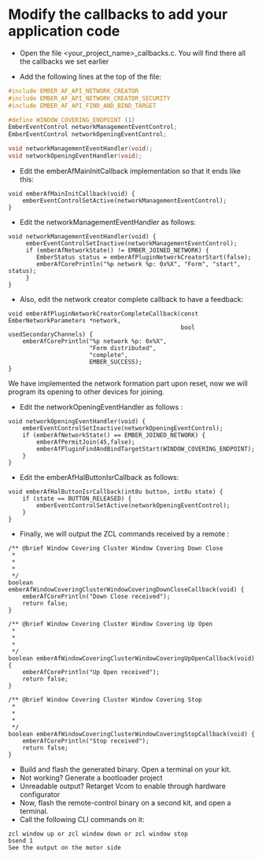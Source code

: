 # Modify the callbacks to add your application code

- Open the file <your_project_name>_callbacks.c. You will find there all the callbacks we set earlier

- 	Add the following lines at the top of the file:

```C
#include EMBER_AF_API_NETWORK_CREATOR
#include EMBER_AF_API_NETWORK_CREATOR_SECURITY
#include EMBER_AF_API_FIND_AND_BIND_TARGET

#define WINDOW_COVERING_ENDPOINT (1)
EmberEventControl networkManagementEventControl;
EmberEventControl networkOpeningEventControl;

void networkManagementEventHandler(void);
void networkOpeningEventHandler(void);
```

-	Edit the emberAfMainInitCallback implementation so that it ends like this:

```
void emberAfMainInitCallback(void) {
    emberEventControlSetActive(networkManagementEventControl);
}
```

-	Edit the networkManagementEventHandler as follows:

```
void networkManagementEventHandler(void) {
     emberEventControlSetInactive(networkManagementEventControl);
     if (emberAfNetworkState() != EMBER_JOINED_NETWORK) {
        EmberStatus status = emberAfPluginNetworkCreatorStart(false);
        emberAfCorePrintln("%p network %p: 0x%X", "Form", "start", status);
     }
}   
```

-	Also, edit the network creator complete callback to have a feedback:

```
void emberAfPluginNetworkCreatorCompleteCallback(const EmberNetworkParameters *network,
                                                 bool usedSecondaryChannels) {
    emberAfCorePrintln("%p network %p: 0x%X",
                       "Form distributed",
                       "complete",
                       EMBER_SUCCESS);
}
```

We have implemented the network formation part upon reset, now we will program its opening to other devices for joining.
-	Edit the networkOpeningEventHandler as follows :

```
void networkOpeningEventHandler(void) {
    emberEventControlSetInactive(networkOpeningEventControl);
    if (emberAfNetworkState() == EMBER_JOINED_NETWORK) {
        emberAfPermitJoin(45,false);
        emberAfPluginFindAndBindTargetStart(WINDOW_COVERING_ENDPOINT);
    }
}
```

-	Edit the emberAfHalButtonIsrCallback as follows:

```
void emberAfHalButtonIsrCallback(int8u button, int8u state) {
    if (state == BUTTON_RELEASED) {
        emberEventControlSetActive(networkOpeningEventControl);
    }
}
```

-	Finally, we will output the ZCL commands received by a remote :

```
/** @brief Window Covering Cluster Window Covering Down Close
 *
 * 
 *
 */
boolean emberAfWindowCoveringClusterWindowCoveringDownCloseCallback(void) {
    emberAfCorePrintln("Down Close received");
    return false;
}

/** @brief Window Covering Cluster Window Covering Up Open
 *
 * 
 *
 */
boolean emberAfWindowCoveringClusterWindowCoveringUpOpenCallback(void) {
    emberAfCorePrintln("Up Open received");
    return false;
}

/** @brief Window Covering Cluster Window Covering Stop
 *
 * 
 *
 */
boolean emberAfWindowCoveringClusterWindowCoveringStopCallback(void) {
    emberAfCorePrintln("Stop received");
    return false;
}
```

-	Build and flash the generated binary. Open a terminal on your kit. 
-	Not working? Generate a bootloader project
-	Unreadable output? Retarget Vcom to enable through hardware configurator
-	Now, flash the remote-control binary on a second kit, and open a terminal.
-	Call the following CLI commands on it:

```
zcl window up or zcl window down or zcl window stop
bsend 1
See the output on the motor side
```
